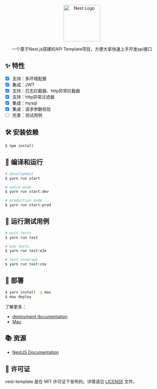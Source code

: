 <p align="center">
  <a href="http://nestjs.com/" target="blank"><img src="https://nestjs.com/img/logo-small.svg" width="120" alt="Nest Logo" /></a>
</p>

[circleci-image]: https://img.shields.io/circleci/build/github/nestjs/nest/master?token=abc123def456
[circleci-url]: https://circleci.com/gh/nestjs/nest

  <p align="center">一个基于Nest.js搭建的API Template项目，方便大家快速上手开发api接口</p>
  </p>

## ✨ 特性

- [x] 支持：多环境配置
- [x] 集成：JWT
- [x] 支持：日志拦截器、http异常拦截器
- [x] 支持：http异常过滤器
- [x] 集成：mysql
- [x] 集成：请求参数校验
- [ ] 完善：测试用例

## 🛠️ 安装依赖

```bash
$ npm install
```

## 🚀 编译和运行

```bash
# development
$ yarn run start

# watch mode
$ yarn run start:dev

# production mode
$ yarn run start:prod
```

## 🧪 运行测试用例

```bash
# unit tests
$ yarn run test

# e2e tests
$ yarn run test:e2e

# test coverage
$ yarn run test:cov
```

## 🚢 部署

```bash
$ yarn install -g mau
$ mau deploy
```

了解更多：
- [deployment documentation](https://docs.nestjs.com/deployment)
- [Mau](https://mau.nestjs.com)

## 📚 资源

- [NestJS Documentation](https://docs.nestjs.com) 

## 📄 许可证

nest-template 是在 MIT 许可证下发布的。详情请见 [LICENSE](./LICENSE) 文件。
